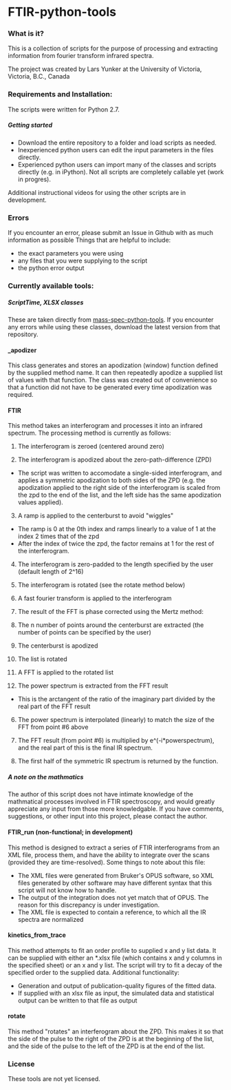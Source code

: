# FTIR-python-tools

### What is it?
This is a collection of scripts for the purpose of processing and extracting information from fourier transform infrared spectra. 

The project was created by Lars Yunker at the University of Victoria, Victoria, B.C., Canada

### Requirements and Installation:
The scripts were written for Python 2.7.

##### Getting started
* Download the entire repository to a folder and load scripts as needed. 
* Inexperienced python users can edit the input parameters in the files directly. 
* Experienced python users can import many of the classes and scripts directly (e.g. in iPython). Not all scripts are completely callable yet (work in progres). 

Additional instructional videos for using the other scripts are in development.

### Errors
If you encounter an error, please submit an Issue in Github with as much information as possible
Things that are helpful to include:
* the exact parameters you were using
* any files that you were supplying to the script
* the python error output

### Currently available tools:
##### ScriptTime, XLSX classes
These are taken directly from [mass-spec-python-tools](https://github.com/larsyunker/mass-spec-python-tools "mass-spec-python-tools"). If you encounter any errors while using these classes, download the latest version from that repository. 

#### _apodizer
This class generates and stores an apodization (window) function defined by the supplied method name. It can then repeatedly apodize a supplied list of values with that function. The class was created out of convenience so that a function did not have to be generated every time apodization was required. 

#### FTIR
This method takes an interferogram and processes it into an infrared spectrum. The processing method is currently as follows:

1. The interferogram is zeroed (centered around zero)

2. The interferogram is apodized about the zero-path-difference (ZPD)

* The script was written to accomodate a single-sided interferogram, and applies a symmetric apodization to both sides of the ZPD (e.g. the apodization applied to the right side of the interferogram is scaled from the zpd to the end of the list, and the left side has the same apodization values applied).

3. A ramp is applied to the centerburst to avoid "wiggles"
* The ramp is 0 at the 0th index and ramps linearly to a value of 1 at the index 2 times that of the zpd
* After the index of twice the zpd, the factor remains at 1 for the rest of the interferogram.

4. The interferogram is zero-padded to the length specified by the user (default length of 2^16)

5. The interferogram is rotated (see the rotate method below)

6. A fast fourier transform is applied to the interferogram

7. The result of the FFT is phase corrected using the Mertz method:

  1. The n number of points around the centerburst are extracted (the number of points can be specified by the user)

  2. The centerburst is apodized

  3. The list is rotated

  4. A FFT is applied to the rotated list

  5. The power spectrum is extracted from the FFT result

  * This is the arctangent of the ratio of the imaginary part divided by the real part of the FFT result

  6. The power spectrum is interpolated (linearly) to match the size of the FFT from point #6 above

  7. The FFT result (from point #6) is multiplied by e^(-i*powerspectrum), and the real part of this is the final IR spectrum.

8. The first half of the symmetric IR spectrum is returned by the function.

##### A note on the mathmatics
The author of this script does not have intimate knowledge of the mathmatical processes involved in FTIR spectroscopy, and would greatly appreciate any input from those more knowledgable. If you have comments, suggestions, or other input into this project, please contact the author. 

#### FTIR_run (non-functional; in development)
This method is designed to extract a series of FTIR interferograms from an XML file, process them, and have the ability to integrate over the scans (provided they are time-resolved). Some things to note about this file:
  * The XML files were generated from Bruker's OPUS software, so XML files generated by other software may have different syntax that this script will not know how to handle. 
  * The output of the integration does not yet match that of OPUS. The reason for this discrepancy is under investigation. 
  * The XML file is expected to contain a reference, to which all the IR spectra are normalized

#### kinetics_from_trace
This method attempts to fit an order profile to supplied x and y list data. It can be supplied with either an *.xlsx file (which contains x and y columns in the specified sheet) or an x and y list. The script will try to fit a decay of the specified order to the supplied data. Additional functionality: 
  * Generation and output of publication-quality figures of the fitted data. 
  * If supplied with an xlsx file as input, the simulated data and statistical output can be written to that file as output

#### rotate
This method "rotates" an interferogram about the ZPD. This makes it so that the side of the pulse to the right of the ZPD is at the beginning of the list, and the side of the pulse to the left of the ZPD is at the end of the list. 

### License
These tools are not yet licensed. 